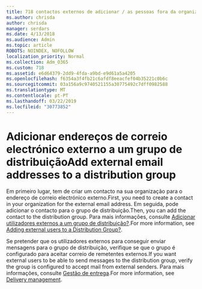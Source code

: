 ```yaml
---
title: 718 contactos externos de adicionar / as pessoas fora da organização para uma lista de distribuição
ms.author: chrisda
author: chrisda
manager: serdars
ms.date: 4/13/2018
ms.audience: Admin
ms.topic: article
ROBOTS: NOINDEX, NOFOLLOW
localization_priority: Normal
ms.collection: Adm_O365
ms.custom: 718
ms.assetid: e6d64379-2dd9-4fda-a9bd-e9d61a5a4205
ms.openlocfilehash: f6354a3f4fb21c6afdf8eeacfef04b35221c0b6c
ms.sourcegitcommit: 03a156a9c9740521155a30775492c7dff0982588
ms.translationtype: MT
ms.contentlocale: pt-PT
ms.lasthandoff: 03/22/2019
ms.locfileid: "30773852"
---
```

# <a name="add-external-email-addresses-to-a-distribution-group"></a><span data-ttu-id="63923-102">Adicionar endereços de correio electrónico externo a um grupo de distribuição</span><span class="sxs-lookup"><span data-stu-id="63923-102">Add external email addresses to a distribution group</span></span>

<span data-ttu-id="63923-103">Em primeiro lugar, tem de criar um contacto na sua organização para o endereço de correio electrónico externo.</span><span class="sxs-lookup"><span data-stu-id="63923-103">First, you need to create a contact in your organization for the external email address.</span></span> <span data-ttu-id="63923-104">Em seguida, pode adicionar o contacto para o grupo de distribuição.</span><span class="sxs-lookup"><span data-stu-id="63923-104">Then, you can add the contact to the distribution group.</span></span> <span data-ttu-id="63923-105">Para mais informações, consulte [Adicionar utilizadores externos a um grupo de distribuição?](https://support.office.com/client/caa0f310-0bb7-48e3-8ad2-cb358b53bbba).</span><span class="sxs-lookup"><span data-stu-id="63923-105">For more information, see [Adding external users to a Distribution Group?](https://support.office.com/client/caa0f310-0bb7-48e3-8ad2-cb358b53bbba).</span></span>
  
<span data-ttu-id="63923-106">Se pretender que os utilizadores externos para conseguir enviar mensagens para o grupo de distribuição, verifique se que o grupo é configurado para aceitar correio de remetentes externos.</span><span class="sxs-lookup"><span data-stu-id="63923-106">If you want external users to be able to send messages to the distribution group, verify the group is configured to accept mail from external senders.</span></span> <span data-ttu-id="63923-107">Para mais informações, consulte [Gestão de entrega](https://technet.microsoft.com/library/bb124513.aspx#deliverymanagement).</span><span class="sxs-lookup"><span data-stu-id="63923-107">For more information, see [Delivery management](https://technet.microsoft.com/library/bb124513.aspx#deliverymanagement).</span></span>
  

